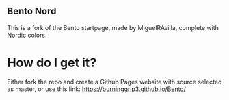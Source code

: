 ## Bento Nord
This is a fork of the Bento startpage, made by MiguelRAvilla, complete with Nordic colors.

# How do I get it?
Either fork the repo and create a Github Pages website with source selected as master, or use this link: https://burninggrip3.github.io/Bento/

